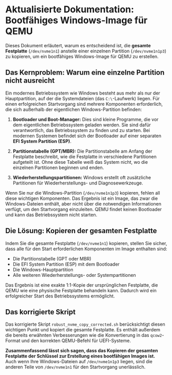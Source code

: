 # Aktualisierte Dokumentation: Bootfähiges Windows-Image für QEMU

Dieses Dokument erläutert, warum es entscheidend ist, die **gesamte Festplatte** (`/dev/nvme1n1`) anstelle einer einzelnen Partition (`/dev/nvme1n1p3`) zu kopieren, um ein bootfähiges Windows-Image für QEMU zu erstellen.

## Das Kernproblem: Warum eine einzelne Partition nicht ausreicht

Ein modernes Betriebssystem wie Windows besteht aus mehr als nur der Hauptpartition, auf der die Systemdateien (das `C:\`-Laufwerk) liegen. Für einen erfolgreichen Startvorgang sind mehrere Komponenten erforderlich, die sich außerhalb der eigentlichen Windows-Partition befinden:

1.  **Bootloader und Boot-Manager:** Dies sind kleine Programme, die vor dem eigentlichen Betriebssystem geladen werden. Sie sind dafür verantwortlich, das Betriebssystem zu finden und zu starten. Bei modernen Systemen befindet sich der Bootloader auf einer separaten **EFI System Partition (ESP)**.

2.  **Partitionstabelle (GPT/MBR):** Die Partitionstabelle am Anfang der Festplatte beschreibt, wie die Festplatte in verschiedene Partitionen aufgeteilt ist. Ohne diese Tabelle weiß das System nicht, wo die einzelnen Partitionen beginnen und enden.

3.  **Wiederherstellungspartitionen:** Windows erstellt oft zusätzliche Partitionen für Wiederherstellungs- und Diagnosewerkzeuge.

Wenn Sie nur die Windows-Partition (`/dev/nvme1n1p3`) kopieren, fehlen all diese wichtigen Komponenten. Das Ergebnis ist ein Image, das zwar die Windows-Dateien enthält, aber nicht über die notwendigen Informationen verfügt, um den Startvorgang einzuleiten. QEMU findet keinen Bootloader und kann das Betriebssystem nicht starten.

## Die Lösung: Kopieren der gesamten Festplatte

Indem Sie die gesamte Festplatte (`/dev/nvme1n1`) kopieren, stellen Sie sicher, dass alle für den Start erforderlichen Komponenten im Image enthalten sind:

*   Die Partitionstabelle (GPT oder MBR)
*   Die EFI System Partition (ESP) mit dem Bootloader
*   Die Windows-Hauptpartition
*   Alle weiteren Wiederherstellungs- oder Systempartitionen

Das Ergebnis ist eine exakte 1:1-Kopie der ursprünglichen Festplatte, die QEMU wie eine physische Festplatte behandeln kann. Dadurch wird ein erfolgreicher Start des Betriebssystems ermöglicht.

## Das korrigierte Skript

Das korrigierte Skript `robust_nvme_copy_corrected.sh` berücksichtigt diesen wichtigen Punkt und kopiert die gesamte Festplatte. Es enthält außerdem die bereits erwähnten Verbesserungen wie die Konvertierung in das `qcow2`-Format und den korrekten QEMU-Befehl für UEFI-Systeme.

**Zusammenfassend lässt sich sagen, dass das Kopieren der gesamten Festplatte der Schlüssel zur Erstellung eines bootfähigen Images ist.** Auch wenn Ihre Windows-Dateien auf `/dev/nvme1n1p3` liegen, sind die anderen Teile von `/dev/nvme1n1` für den Startvorgang unerlässlich.


